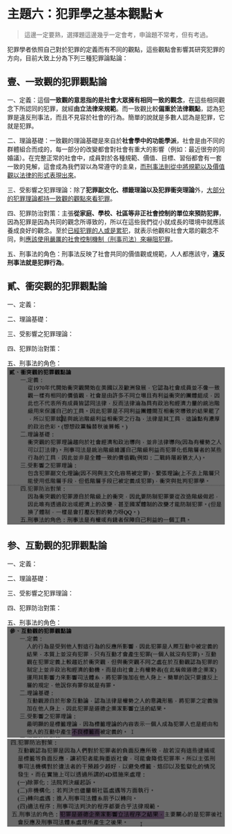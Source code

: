 # 主題六：犯罪學之基本觀點★

> 這邊一定要熟，選擇題這邊幾乎一定會考，申論題不常考，但有考過。

犯罪學者依照自己對於犯罪的定義而有不同的觀點，這些觀點會影響其研究犯罪的方向，目前大致上分為下列三種犯罪論點論：

## 壹、一致觀的犯罪觀點論

一、定義：這個<b>一致觀的意思指的是社會大眾擁有相同一致的觀念</b>，在這些相同觀念下所認同的犯罪，就經<b>由立法律來規範</b>。而一致觀比較<b>偏重於法律觀點</b>，認為犯罪是違反刑事法，而且不見容於社會的行為。簡單的說就是多數人認為是犯罪，它就是犯罪。

二、理論基礎：一致觀的理論基礎是來自於<b>社會學中的功能學派</b>，社會是由不同的群體組合而成的，每一部分的改變都會對社會有重大的影響（例如：最近很夯的同婚議）。在完整正常的社會中，成員對於各種規範、價值、目標、習俗都會有一套一致的見解，這會成為我們習以為常遵守的圭臬，<u>而刑事法則從中將規範以及價值觀以法律的形式表現出來</u>。

三、受影響之犯罪理論：除了<b>犯罪副文化、標籤理論以及犯罪衝突理論</b>外，<u>大部分的犯罪理論都持一致觀的觀點來看犯罪</u>。

四、犯罪防治對策：主張<b>從家庭、學校、社區等非正社會控制的單位來預防犯罪</b>，因為犯罪是因為共同的觀念所導致的，所以在這些我們從小就成長的環境中就應該養成良好的觀念。至於<u>已經犯罪的人或是累犯</u>，就表示他觀和社會大眾的觀念不同，則<u>應該使用嚴厲的社會控制機制（刑事司法）來嚇阻犯罪</u>。

五、刑事法的角色：刑事法反映了社會共同的價值觀或規範，人人都應該守，<b>違反刑事法就是犯罪行為</b>。

## 貳、衝突觀的犯罪觀點論

一、定義：

二、理論基礎：

三、受影響之犯罪理論：

四、犯罪防治對策：

五、刑事法的角色：
![2022-10-22-23-34-49](.assets/c01.s06/_2022-10-22-23-34-49.png)


## 参、互動觀的犯罪觀點論

一、定義：

二、理論基礎：

三、受影響之犯罪理論：

四、犯罪防治對策：

五、刑事法的角色：
![2022-10-22-23-35-54](.assets/c01.s06/_2022-10-22-23-35-54.png)
![2022-10-22-23-36-21](.assets/c01.s06/_2022-10-22-23-36-21.png)

